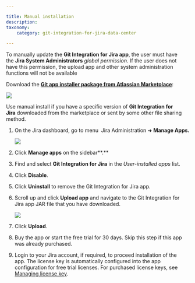 ```yaml
---

title: Manual installation
description:
taxonomy:
    category: git-integration-for-jira-data-center

---
```


To manually update the **Git Integration for Jira app**, the user must have the **Jira System Administrators** _global permission_. If the user does not have this permission, the upload app and other system administration functions will not be available


Download the [**Git app installer package from Atlassian Marketplace**](https://marketplace.atlassian.com/plugins/com.xiplink.jira.git.jira_git_plugin/versions):

![](/wp-content/uploads/gij-docs-installation-gitapp-version-history-manual-download.png)

Use manual install if you have a specific version of **Git Integration for Jira** downloaded from the marketplace or sent by some other file sharing method.

1.  On the Jira dashboard, go to menu <img valign='middle' src="/wp-content/uploads/gij-jira-sys-admin-icon.png" alt=""/> Jira Administration ➜ **Manage Apps.**

    ![](/wp-content/uploads/gij-docs-installation-jira-admin-cfg-manage-apps-menu-c.png)
2.  Click **Manage apps** on the sidebar**.**

3.  Find and select **Git Integration for Jira** in the _User-installed apps_ list.

4.  Click **Disable**.

5.  Click **Uninstall** to remove the Git Integration for Jira app.

6.  Scroll up and click **Upload app** and navigate to the Git Integration for Jira app JAR file that you have downloaded.

    ![](/wp-content/uploads/gij-docs-installation-jira-admin-cfg-manage-apps-upload-app-sel-c.png)
7.  Click **Upload**.

8.  Buy the app or start the free trial for 30 days. Skip this step if this app was already purchased.

9.  Login to your Jira account, if required, to proceed installation of the app. The license key is automatically configured into the app configuration for free trial licenses. For purchased license keys, see [Managing license key](/git-integration-for-jira-self-managed/managing-license-key/).

